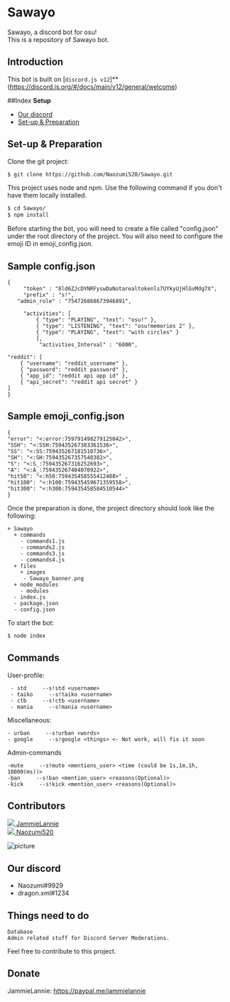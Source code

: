 # Sawayo
Sawayo, a discord bot for osu!  
This is a repository of Sawayo bot.

## Introduction
This bot is built on [`discord.js v12`]**(https://discord.js.org/#/docs/main/v12/general/welcome)

##Index
**Setup**
- [Our discord](https://github.com/Naozumi520/Sawayo/blob/master/README.md#our-discord)
- [Set-up & Preparation](https://github.com/Naozumi520/Sawayo/blob/master/README.md#set-up--preparation)

## Set-up & Preparation
Clone the git project:
```bash
$ git clone https://github.com/Naozumi520/Sawayo.git
```
This project uses node and npm. Use the following command if you don't have them locally installed.
```bash
$ cd Sawayo/
$ npm install
```
Before starting the bot, you will need to create a file called "config.json" under the root directory of the project.
You will also need to configure the emoji ID in emoji_config.json.
## Sample config.json
	{
         "token" : "8ld6ZJcDYNRFyswDaNotarealtokenls7UYkyUjHlGvMdg7X", 
         "prefix" : "s!",
	   "admin_role" : "754726868673946891",
	 
         "activities": [
             { "type": "PLAYING", "text": "osu!" },
             { "type": "LISTENING", "text": "osu!memories 2" },
             { "type": "PLAYING", "text": "with circles" }
             ],
              "activities_Interval" : "6000",

    "reddit": [
        { "username": "reddit_username" },
        { "password": "reddit password" },
        { "app_id": "reddit api app id" },
        { "api_secret": "reddit api secret" }
    ]
	}
## Sample emoji_config.json
    {
    "error": "<:error:759791498279125042>",
    "SSH": "<:SSH:759435267383361536>",
    "SS": "<:SS:759435267181510736>",
    "SH": "<:SH:759435267357540382>",
    "S": "<:S_:759435267316252693>",
    "A": "<:A_:759435267404070922>",
    "hit50": "<:h50:759435458555412480>" ,
    "hit100": "<:h100:759435459671359558>",
    "hit300": "<:h300:759435458584510544>"
    }

Once the preparation is done, the project directory should look like the following:
```
+ Sawayo
  + commands
    - commands1.js
    - commands2.js
    - commands3.js
    - commands4.js
  + files
    + images
     - Sawayo_banner.png
  + node_modules
    - modules
  - index.js
  - package.json 
  - config.json
```

To start the bot:
```bash
$ node index
```
## Commands  
User-profile:
```
 - std     --s!std <username>
 - taiko     --s!taiko <username>
 - ctb     --s!ctb <username>
 - mania     --s!mania <username>
```
Miscellaneous:
```
- urban     --s!urban <words>
- google     --s!google <things> <- Not work, will fix it soon
```
Admin-commands
```
-mute     --s!mute <mentions_user> <time (could be 1s,1m,1h, 10000(ms))>
-ban     --s!ban <mention_user> <reasons(Optional)>
-kick     --s!kick <mention_user> <reasons(Optional)>
```
 

## Contributors
[![](https://github.com/JammieLannie.png?size=50)  JammieLannie](https://github.com/JammieLannie)  
[![](https://github.com/Naozumi520.png?size=50)  Naozumi520](https://github.com/Naozumi520)

![picture](files/images/Sawayo_banner.png)

## Our discord
- Naozumi#9929
- dragon.xml#1234

## Things need to do
```
Database
Admin related stuff for Discord Server Moderations.
```
Feel free to contribute to this project.

## Donate
JammieLannie: https://paypal.me/jammielannie
